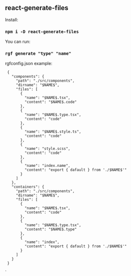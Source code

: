 ## react-generate-files

Install:

### `npm i -D react-generate-files`

You can run:

### `rgf generate "type" "name"`

rgfconfig.json example:

     {
       "components": {
         "path": "./src/components",
         "dirname": "$NAME$",
         "files": [
           {
             "name": "$NAME$.tsx",
             "content": "$NAME$.code"
           },
           {
             "name": "$NAME$.type.tsx",
             "content": "code"
           },
           {
             "name": "$NAME$.style.ts",
             "content": "code"
           },
           {
             "name": "style.scss",
             "content": "code"
           },
           {
             "name": "index.name",
             "content": "export { dafault } from './$NAME$'"
           }
         ]
       },
       "containers": {
         "path": "./src/components",
         "dirname": "$NAME$",
         "files": [
           {
             "name": "$NAME$.tsx",
             "content": "code"
           },
           {
             "name": "$NAME$.type.tsx",
             "content": "$NAME$.type"
           },
           {
             "name": "index",
             "content": "export { dafault } from './$NAME$'"
           }
         ]
       }
     }
`
